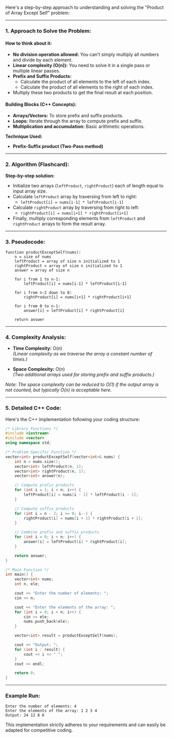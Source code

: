 Here's a step-by-step approach to understanding and solving the "Product of Array Except Self" problem:

---

### 1. Approach to Solve the Problem:
  
#### How to think about it:
- **No division operation allowed:** You can't simply multiply all numbers and divide by each element.
- **Linear complexity (O(n)):** You need to solve it in a single pass or multiple linear passes.
- **Prefix and Suffix Products:**
  - Calculate the product of all elements to the left of each index.
  - Calculate the product of all elements to the right of each index.
- Multiply these two products to get the final result at each position.

#### Building Blocks (C++ Concepts):
- **Arrays/Vectors:** To store prefix and suffix products.
- **Loops:** Iterate through the array to compute prefix and suffix.
- **Multiplication and accumulation:** Basic arithmetic operations.

**Technique Used:**  
- **Prefix-Suffix product (Two-Pass method)**

---

### 2. Algorithm (Flashcard):

**Step-by-step solution:**
- Initialize two arrays (`leftProduct`, `rightProduct`) each of length equal to input array size.
- Calculate `leftProduct` array by traversing from left to right:
  - `leftProduct[i] = nums[i-1] * leftProduct[i-1]`
- Calculate `rightProduct` array by traversing from right to left:
  - `rightProduct[i] = nums[i+1] * rightProduct[i+1]`
- Finally, multiply corresponding elements from `leftProduct` and `rightProduct` arrays to form the result array.

---

### 3. Pseudocode:
```
function productExceptSelf(nums):
    n = size of nums
    leftProduct = array of size n initialized to 1
    rightProduct = array of size n initialized to 1
    answer = array of size n

    for i from 1 to n-1:
        leftProduct[i] = nums[i-1] * leftProduct[i-1]

    for i from n-2 down to 0:
        rightProduct[i] = nums[i+1] * rightProduct[i+1]

    for i from 0 to n-1:
        answer[i] = leftProduct[i] * rightProduct[i]

    return answer
```

---

### 4. Complexity Analysis:

- **Time Complexity:** O(n)  
  *(Linear complexity as we traverse the array a constant number of times.)*

- **Space Complexity:** O(n)  
  *(Two additional arrays used for storing prefix and suffix products.)*

_Note: The space complexity can be reduced to O(1) if the output array is not counted, but typically O(n) is acceptable here._

---

### 5. Detailed C++ Code:

Here's the C++ implementation following your coding structure:

```cpp
/* Library Functions */
#include <iostream>
#include <vector>
using namespace std;

/* Problem Specific Function */
vector<int> productExceptSelf(vector<int>& nums) {
    int n = nums.size();
    vector<int> leftProduct(n, 1);
    vector<int> rightProduct(n, 1);
    vector<int> answer(n);

    // Compute prefix products
    for (int i = 1; i < n; i++) {
        leftProduct[i] = nums[i - 1] * leftProduct[i - 1];
    }

    // Compute suffix products
    for (int i = n - 2; i >= 0; i--) {
        rightProduct[i] = nums[i + 1] * rightProduct[i + 1];
    }

    // Combine prefix and suffix products
    for (int i = 0; i < n; i++) {
        answer[i] = leftProduct[i] * rightProduct[i];
    }

    return answer;
}

/* Main Function */
int main() {
    vector<int> nums;
    int n, ele;

    cout << "Enter the number of elements: ";
    cin >> n;

    cout << "Enter the elements of the array: ";
    for (int i = 0; i < n; i++) {
        cin >> ele;
        nums.push_back(ele);
    }

    vector<int> result = productExceptSelf(nums);

    cout << "Output: ";
    for (int i : result) {
        cout << i << " ";
    }
    cout << endl;

    return 0;
}
```

---

### Example Run:
```
Enter the number of elements: 4
Enter the elements of the array: 1 2 3 4
Output: 24 12 8 6
```

This implementation strictly adheres to your requirements and can easily be adapted for competitive coding.